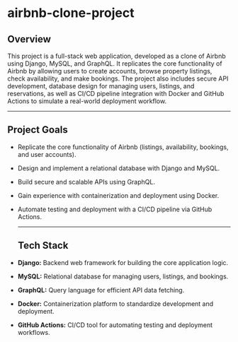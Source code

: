 # airbnb-clone-project

## Overview
This project is a full-stack web application, developed as a clone of Airbnb using Django, MySQL, and GraphQL. It replicates the core functionality of Airbnb by allowing users to create accounts, browse property listings, check availability, and make bookings. The project also includes secure API development, database design for managing users, listings, and reservations, as well as CI/CD pipeline integration with Docker and GitHub Actions to simulate a real-world deployment workflow.

---

## Project Goals  
- Replicate the core functionality of Airbnb (listings, availability, bookings, and user accounts).  
- Design and implement a relational database with Django and MySQL.  
- Build secure and scalable APIs using GraphQL.  
- Gain experience with containerization and deployment using Docker.  
- Automate testing and deployment with a CI/CD pipeline via GitHub Actions.
  
  ---

  ## Tech Stack  
- **Django:** Backend web framework for building the core application logic.  
- **MySQL:** Relational database for managing users, listings, and bookings.  
- **GraphQL:** Query language for efficient API data fetching.  
- **Docker:** Containerization platform to standardize development and deployment.  
- **GitHub Actions:** CI/CD tool for automating testing and deployment workflows.  

